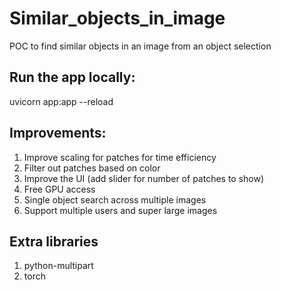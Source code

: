 # Similar_objects_in_image 

POC to find similar objects in an image from an object selection

## Run the app locally: 

uvicorn app:app --reload

## Improvements:

1. Improve scaling for patches for time efficiency 
2. Filter out patches based on color 
3. Improve the UI (add slider for number of patches to show)
4. Free GPU access
5. Single object search across multiple images
6. Support multiple users and super large images 

## Extra libraries

1. python-multipart
2. torch 